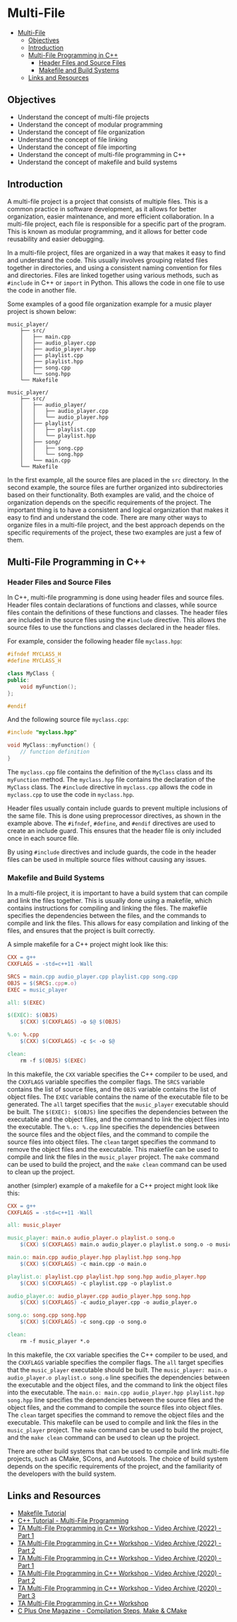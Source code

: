 # Multi-File

- [Multi-File](#multi-file)
  - [Objectives](#objectives)
  - [Introduction](#introduction)
  - [Multi-File Programming in C++](#multi-file-programming-in-c)
    - [Header Files and Source Files](#header-files-and-source-files)
    - [Makefile and Build Systems](#makefile-and-build-systems)
  - [Links and Resources](#links-and-resources)

## Objectives

- Understand the concept of multi-file projects
- Understand the concept of modular programming
- Understand the concept of file organization
- Understand the concept of file linking
- Understand the concept of file importing
- Understand the concept of multi-file programming in C++
- Understand the concept of makefile and build systems

## Introduction

A multi-file project is a project that consists of multiple files. This is a common practice in software development, as it allows for better organization, easier maintenance, and more efficient collaboration. In a multi-file project, each file is responsible for a specific part of the program. This is known as modular programming, and it allows for better code reusability and easier debugging.

In a multi-file project, files are organized in a way that makes it easy to find and understand the code. This usually involves grouping related files together in directories, and using a consistent naming convention for files and directories. Files are linked together using various methods, such as `#include` in C++ or `import` in Python. This allows the code in one file to use the code in another file.

Some examples of a good file organization example for a music player project is shown below:

```plaintext
music_player/
    ├── src/
    │   ├── main.cpp
    │   ├── audio_player.cpp
    │   ├── audio_player.hpp
    │   ├── playlist.cpp
    │   ├── playlist.hpp
    │   ├── song.cpp
    │   └── song.hpp
    └── Makefile
```

```plaintext
music_player/
    ├── src/
    │   ├── audio_player/
    │   │   ├── audio_player.cpp
    │   │   └── audio_player.hpp
    │   ├── playlist/
    │   │   ├── playlist.cpp
    │   │   └── playlist.hpp
    │   ├── song/
    │   │   ├── song.cpp
    │   │   └── song.hpp
    │   └── main.cpp
    └── Makefile
```

In the first example, all the source files are placed in the `src` directory. In the second example, the source files are further organized into subdirectories based on their functionality. Both examples are valid, and the choice of organization depends on the specific requirements of the project. The important thing is to have a consistent and logical organization that makes it easy to find and understand the code. There are many other ways to organize files in a multi-file project, and the best approach depends on the specific requirements of the project, these two examples are just a few of them.

## Multi-File Programming in C++

### Header Files and Source Files

In C++, multi-file programming is done using header files and source files. Header files contain declarations of functions and classes, while source files contain the definitions of these functions and classes. The header files are included in the source files using the `#include` directive. This allows the source files to use the functions and classes declared in the header files.

For example, consider the following header file `myclass.hpp`:

```cpp
#ifndef MYCLASS_H
#define MYCLASS_H

class MyClass {
public:
    void myFunction();
};

#endif
```

And the following source file `myclass.cpp`:

```cpp
#include "myclass.hpp"

void MyClass::myFunction() {
    // function definition
}
```

The `myclass.cpp` file contains the definition of the `MyClass` class and its `myFunction` method. The `myclass.hpp` file contains the declaration of the `MyClass` class. The `#include` directive in `myclass.cpp` allows the code in `myclass.cpp` to use the code in `myclass.hpp`.

Header files usually contain include guards to prevent multiple inclusions of the same file. This is done using preprocessor directives, as shown in the example above. The `#ifndef`, `#define`, and `#endif` directives are used to create an include guard. This ensures that the header file is only included once in each source file.

By using `#include` directives and include guards, the code in the header files can be used in multiple source files without causing any issues.

### Makefile and Build Systems

In a multi-file project, it is important to have a build system that can compile and link the files together. This is usually done using a makefile, which contains instructions for compiling and linking the files. The makefile specifies the dependencies between the files, and the commands to compile and link the files. This allows for easy compilation and linking of the files, and ensures that the project is built correctly.

A simple makefile for a C++ project might look like this:

```makefile
CXX = g++
CXXFLAGS = -std=c++11 -Wall

SRCS = main.cpp audio_player.cpp playlist.cpp song.cpp
OBJS = $(SRCS:.cpp=.o)
EXEC = music_player

all: $(EXEC)

$(EXEC): $(OBJS)
    $(CXX) $(CXXFLAGS) -o $@ $(OBJS)

%.o: %.cpp
    $(CXX) $(CXXFLAGS) -c $< -o $@

clean:
    rm -f $(OBJS) $(EXEC)
```

In this makefile, the `CXX` variable specifies the C++ compiler to be used, and the `CXXFLAGS` variable specifies the compiler flags. The `SRCS` variable contains the list of source files, and the `OBJS` variable contains the list of object files. The `EXEC` variable contains the name of the executable file to be generated. The `all` target specifies that the `music_player` executable should be built. The `$(EXEC): $(OBJS)` line specifies the dependencies between the executable and the object files, and the command to link the object files into the executable. The `%.o: %.cpp` line specifies the dependencies between the source files and the object files, and the command to compile the source files into object files. The `clean` target specifies the command to remove the object files and the executable. This makefile can be used to compile and link the files in the `music_player` project. The `make` command can be used to build the project, and the `make clean` command can be used to clean up the project.

another (simpler) example of a makefile for a C++ project might look like this:

```makefile
CXX = g++
CXXFLAGS = -std=c++11 -Wall

all: music_player

music_player: main.o audio_player.o playlist.o song.o
    $(CXX) $(CXXFLAGS) main.o audio_player.o playlist.o song.o -o music_player

main.o: main.cpp audio_player.hpp playlist.hpp song.hpp
    $(CXX) $(CXXFLAGS) -c main.cpp -o main.o

playlist.o: playlist.cpp playlist.hpp song.hpp audio_player.hpp
    $(CXX) $(CXXFLAGS) -c playlist.cpp -o playlist.o

audio_player.o: audio_player.cpp audio_player.hpp song.hpp
    $(CXX) $(CXXFLAGS) -c audio_player.cpp -o audio_player.o

song.o: song.cpp song.hpp
    $(CXX) $(CXXFLAGS) -c song.cpp -o song.o

clean:
    rm -f music_player *.o
```

In this makefile, the `CXX` variable specifies the C++ compiler to be used, and the `CXXFLAGS` variable specifies the compiler flags. The `all` target specifies that the `music_player` executable should be built. The `music_player: main.o audio_player.o playlist.o song.o` line specifies the dependencies between the executable and the object files, and the command to link the object files into the executable. The `main.o: main.cpp audio_player.hpp playlist.hpp song.hpp` line specifies the dependencies between the source files and the object files, and the command to compile the source files into object files. The `clean` target specifies the command to remove the object files and the executable. This makefile can be used to compile and link the files in the `music_player` project. The `make` command can be used to build the project, and the `make clean` command can be used to clean up the project.

There are other build systems that can be used to compile and link multi-file projects, such as CMake, SCons, and Autotools. The choice of build system depends on the specific requirements of the project, and the familiarity of the developers with the build system.

## Links and Resources

- [Makefile Tutorial](https://makefiletutorial.com/)
- [C++ Tutorial - Multi-File Programming](https://www.youtube.com/watch?v=9OvKEkGmvos)
- [TA Multi-File Programming in C++ Workshop - Video Archive (2022) - Part 1](https://www.aparat.com/v/9Ocok)
- [TA Multi-File Programming in C++ Workshop - Video Archive (2022) - Part 2](https://www.aparat.com/v/1b5yE)
- [TA Multi-File Programming in C++ Workshop - Video Archive (2020) - Part 1](https://www.aparat.com/v/tCL2M)
- [TA Multi-File Programming in C++ Workshop - Video Archive (2020) - Part 2](https://www.aparat.com/v/WK8Sj)
- [TA Multi-File Programming in C++ Workshop - Video Archive (2020) - Part 3](https://www.aparat.com/v/GlIL5)
- [TA Multi-File Programming in C++ Workshop](./Assets/Multi-File%20Projects%20Makefile.pdf)
- [C Plus One Magazine - Compilation Steps, Make & CMake](./Assets/Compilation%20Steps,%20Make%20&%20CMake.pdf)
